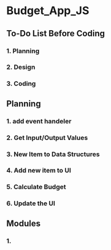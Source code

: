 # Budget_App_JS

## To-Do List Before Coding
### 1. Planning 
### 2. Design
### 3. Coding


## Planning
### 1. add event handeler
### 2. Get Input/Output Values
### 3. New Item to Data Structures
### 4. Add new item to UI
### 5. Calculate Budget
### 6. Update the UI

## Modules
### 1. 


